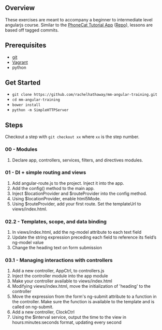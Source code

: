 ## Overview

These exercises are meant to accompany a beginner to intermediate level angularjs course. Similar to the [PhoneCat Tutorial App](https://docs.angularjs.org/tutorial) ([Repo](https://github.com/angular/angular-phonecat)), lessons are based off tagged commits. 

## Prerequisites
- [git](http://git-scm.com/)
- [Vagrant](http://vagrantup.com/)
- python

## Get Started
- `git clone https://github.com/rachelhathaway/mm-angular-training.git`
- `cd mm-angular-training`
- `bower install`
- `python -m SimpleHTTPServer`

## Steps
Checkout a step with `git checkout xx` where `xx` is the step number.

### 00 - Modules
1. Declare app, controllers, services, filters, and directives modules.

### 01 - DI + simple routing and views
1. Add angular-route.js to the project. Inject it into the app.
2. Add the config() method to the main app.
3. Inject $locationProvider and $routeProvider into the config method.
4. Using $locationProvider, enable html5Mode.
5. Using $routeProvider, add your first route. Set the templateUrl to views/index.html.

### 02.2 - Templates, scope, and data binding
1. In views/index.html, add the ng-model attribute to each text field
2. Update the string expression preceding each field to reference its field’s ng-model value
3. Change the heading text on form submission

### 03.1 - Managing interactions with controllers
1. Add a new controller, AppCtrl, to controllers.js
2. Inject the controller module into the app module
3. Make your controller available to views/index.html
4. Modifying views/index.html, move the initialization of 'heading' to the controller
5. Move the expression from the form's ng-submit attribute to a function in the controller. Make sure the function is available to the template and is called on ng-submit.
6. Add a new controller, ClockCtrl
7. Using the $interval service, output the time to the view in hours:minutes:seconds format, updating every second

